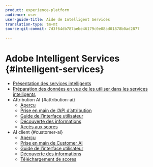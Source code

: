 ```yaml
---
product: experience-platform
audience: user
user-guide-title: Aide de Intelligent Services
translation-type: tm+mt
source-git-commit: 7d3f64db787aebe46179c0e08ad01878b0ad2877

---
```



# Adobe Intelligent Services {#intelligent-services}

* [Présentation des services intelligents](home.md)
* [Préparation des données en vue de les utiliser dans les services intelligents](data-preparation.md)
* Attribution AI {#attribution-ai}
   * [Aperçu](attribution-ai/overview.md)
   * [Prise en main de l’API d’attribution](attribution-ai/getting-started.md)
   * [Guide de l’interface utilisateur](attribution-ai/user-guide.md)
   * [Découverte des informations](attribution-ai/discover-insights.md)
   * [Accès aux scores](attribution-ai/download-scores.md)
* AI client {#customer-ai}
   * [Aperçu](customer-ai/overview.md)
   * [Prise en main de Customer AI](customer-ai/getting-started.md)
   * [Guide de l’interface utilisateur](customer-ai/user-guide.md)
   * [Découverte des informations](customer-ai/discover-insights.md)
   * [Téléchargement de scores](customer-ai/download-scores.md)
